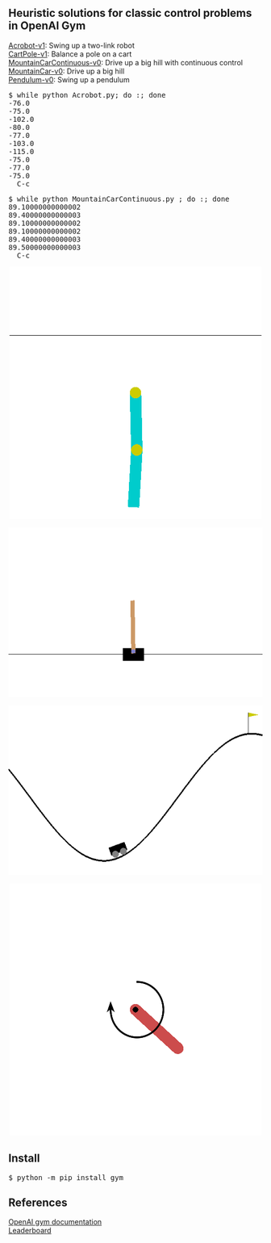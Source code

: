 <H2>Heuristic solutions for classic control problems in OpenAI Gym</H2>

<a href="Acrobot.py">Acrobot-v1</a>: Swing up a two-link robot<br>
<a href="CartPole.py">CartPole-v1</a>: Balance a pole on a cart<br>
<a href="MountainCarContinuous.py">MountainCarContinuous-v0</a>: Drive up a big hill with continuous control<br>
<a href="MountainCar.py">MountainCar-v0</a>: Drive up a big hill<br>
<a href="Pendulum.py">Pendulum-v0</a>: Swing up a pendulum<br>

<PRE>
$ while python Acrobot.py; do :; done
-76.0
-75.0
-102.0
-80.0
-77.0
-103.0
-115.0
-75.0
-77.0
-75.0
  C-c
</PRE>

<PRE>
$ while python MountainCarContinuous.py ; do :; done
89.10000000000002
89.40000000000003
89.10000000000002
89.10000000000002
89.40000000000003
89.50000000000003
  C-c
</PRE>

<p align="center"><img src="img/Acrobot.gif"/></p>
<p align="center"><img src="img/CartPole.gif"/></p>
<p align="center"><img src="img/MountainCar.gif"/></p>
<p align="center"><img src="img/Pendulum.gif"/></p>

<H2>Install</H2>
<PRE>
$ python -m pip install gym
</PRE>

<H2>References</H2>
<a href="https://gym.openai.com/envs/#classic_control">OpenAI gym documentation</a><br>
<a href="https://github.com/openai/gym/wiki/Leaderboard">Leaderboard</a><br>
